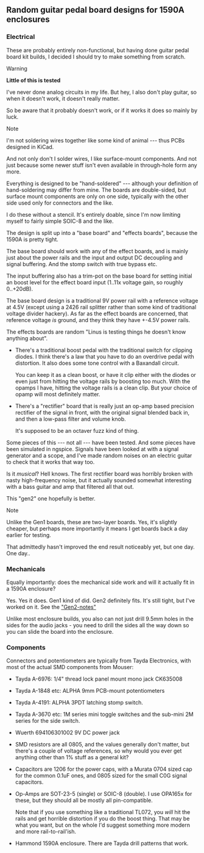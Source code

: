 ## Random guitar pedal board designs for 1590A enclosures

### Electrical

These are probably entirely non-functional, but having done guitar pedal
board kit builds, I decided I should try to make something from scratch.

> [!WARNING]
> **Little of this is tested**
>
> I've never done analog circuits in my life.  But hey, I also
> don't play guitar, so when it doesn't work, it doesn't really
> matter.
>
> So be aware that it probably doesn't work, or if it works it
> does so mainly by luck.

> [!NOTE]
> I'm not soldering wires together like some kind of animal ---
> thus PCBs designed in KiCad.
>
> And not only don't I solder wires, I like surface-mount
> components.  And not just because some newer stuff isn't
> even available in through-hole form any more.
>
> Everything is designed to be "hand-soldered" --- although
> your definition of hand-soldering may differ from mine. The
> boards are double-sided, but surface mount components are
> only on one side, typically with the other side used only
> for connectors and the like.
>
> I do these without a stencil. It's entirely doable, since I'm
> now limiting myself to fairly simple SOIC-8 and the like.

The design is split up into a "base board" and "effects boards", because
the 1590A is pretty tight.

The base board should work with any of the effect boards, and is mainly
just about the power rails and the input and output DC decoupling and
signal buffering. And the stomp switch with true bypass etc.

The input buffering also has a trim-pot on the base board for setting
initial an boost level for the effect board input (1..11x voltage gain,
so roughly 0..+20dB).

The base board design is a traditional 9V power rail with a reference
voltage at 4.5V (except using a 2426 rail splitter rather than some kind
of traditional voltage divider hackery).  As far as the effect boards
are concerned, that reference voltage *is* ground, and they think they
have +-4.5V power rails.

The effects boards are random "Linus is testing things he doesn't know
anything about".

 - There's a traditional boost pedal with the traditional switch for
   clipping diodes. I think there's a law that you have to do an
   overdrive pedal with distortion. It also does some tone control with
   a Baxandall circuit.

   You can keep it as a clean boost, or have it clip either with the
   diodes or even just from hitting the voltage rails by boosting too
   much. With the opamps I have, hitting the voltage rails is a clean
   clip. But your choice of opamp will most definitely matter.

 - There's a "rectifier" board that is really just an op-amp based
   precision rectifier of the signal in front, with the original signal
   blended back in, and then a low-pass filter and volume knob.

   It's supposed to be an octaver fuzz kind of thing.

Some pieces of this --- not all --- have been tested.  And some pieces
have been simulated in ngspice.  Signals have been looked at with a
signal generator and a scope, and I've made random noises on an electric
guitar to check that it works that way too.

Is it *musical*? Hell knows.  The first rectifier board was horribly
broken with nasty high-frequency noise, but it actually sounded somewhat
interesting with a bass guitar and amp that filtered all that out.

This "gen2" one hopefully is better.

> [!NOTE]
> Unlike the Gen1 boards, these are two-layer boards. Yes, it's slightly
> cheaper, but perhaps more importantly it means I get boards back a day
> earlier for testing.
>
> That admittedly hasn't improved the end result noticeably yet, but one
> day. One day..

### Mechanicals

Equally importantly: does the mechanical side work and will it actually
fit in a 1590A enclosure?

Yes.  Yes it does.  Gen1 kind of did.  Gen2 definitely fits.  It's still
tight, but I've worked on it. See the ["Gen2-notes"](/Gen2-notes.md)

Unlike most enclosure builds, you also can not just drill 9.5mm holes in
the sides for the audio jacks - you need to drill the sides all the way
down so you can slide the board into the enclosure.

### Components

Connectors and potentiometers are typically from Tayda Electronics,
with most of the actual SMD components from Mouser:

 - Tayda A-6976: 1/4" thread lock panel mount mono jack CK635008

 - Tayda A-1848 etc: ALPHA 9mm PCB-mount potentiometers

 - Tayda A-4191: ALPHA 3PDT latching stomp switch.

 - Tayda A-3670 etc: 1M series mini toggle switches and the sub-mini 2M
   series for the side switch.

 - Wuerth 694106301002 9V DC power jack

 - SMD resistors are all 0805, and the values generally don't matter,
   but there's a couple of voltage references, so why would you ever get
   anything other than 1% stuff as a general kit?

 - Capacitors are 1206 for the power caps, with a Murata 0704 sized cap
   for the common 0.1uF ones, and 0805 sized for the small C0G signal
   capacitors.

 - Op-Amps are SOT-23-5 (single) or SOIC-8 (double). I use OPA165x for
   these, but they should all be mostly all pin-compatible.

   Note that if you use something like a traditional TL072, you *will*
   hit the rails and get horrible distortion if you do the boost thing.
   That may be what you want, but on the whole I'd suggest something
   more modern and more rail-to-rail'ish.

 - Hammond 1590A enclosure. There are Tayda drill patterns that work.

